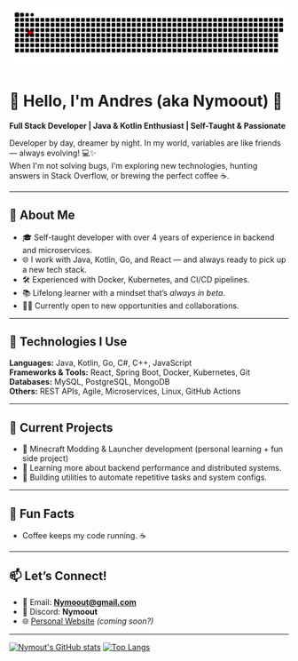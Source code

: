 <a href="#"><img src="contributions.svg"></a>

# 👋 Hello, I'm Andres (aka Nymoout) 🚀

**Full Stack Developer | Java & Kotlin Enthusiast | Self-Taught & Passionate**

Developer by day, dreamer by night. In my world, variables are like friends — always evolving! 💻✨  
When I'm not solving bugs, I'm exploring new technologies, hunting answers in Stack Overflow, or brewing the perfect coffee ☕.

---

## 🧠 About Me
- 🎓 Self-taught developer with over 4 years of experience in backend and microservices.
- 🌐 I work with Java, Kotlin, Go, and React — and always ready to pick up a new tech stack.
- 🛠️ Experienced with Docker, Kubernetes, and CI/CD pipelines.
- 📚 Lifelong learner with a mindset that’s *always in beta*.
- 👨‍💻 Currently open to new opportunities and collaborations.

---

## 🔧 Technologies I Use

**Languages:** Java, Kotlin, Go, C#, C++, JavaScript  
**Frameworks & Tools:** React, Spring Boot, Docker, Kubernetes, Git  
**Databases:** MySQL, PostgreSQL, MongoDB  
**Others:** REST APIs, Agile, Microservices, Linux, GitHub Actions  

---

## 🎯 Current Projects
- 🧩 Minecraft Modding & Launcher development (personal learning + fun side project)
- 🧪 Learning more about backend performance and distributed systems.
- 🔧 Building utilities to automate repetitive tasks and system configs.

---

## 🧩 Fun Facts
- Coffee keeps my code running. ☕

---

## 📫 Let’s Connect!
- 📧 Email: **Nymoout@gmail.com**
- 💬 Discord: **Nymoout**
- 🌐 [Personal Website](#) *(coming soon?)*

---

[![Nymout's GitHub stats](https://github-readme-stats.vercel.app/api?username=nymoout&show_icons=true&theme=merko)](https://github.com/nymoout/) 
[![Top Langs](https://github-readme-stats.vercel.app/api/top-langs/?username=nymoout&layout=compact&theme=tokyonight)](https://github.com/Nymoout/)
